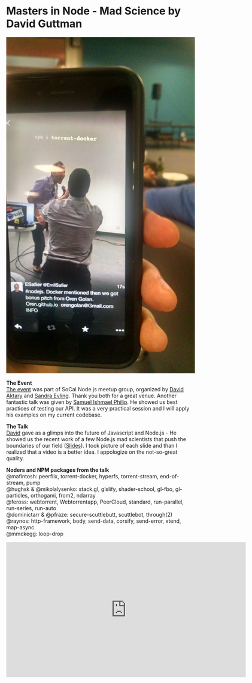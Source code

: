 # Masters in Node - Mad Science by David Guttman

![masters in node](images/masters-in-node.jpg)

**The Event**  
[The event](http://www.meetup.com/SoCal-Node-JS/events/222626246) was part of SoCal Node.js meetup group, organized by [David Aktary](https://twitter.com/davidaktary) and [Sandra Evling](http://www.meetup.com/SoCal-Node-JS/members/14551792). Thank you both for a great venue. Another fantastic talk was given by [Samuel Ishmael Philip](https://github.com/ishmaelthedestroyer). He showed us best practices of testing our API. It was a very practical session and I will apply his examples on my current codebase.

**The Talk**  
[David](https://twitter.com/davidguttman) gave as a glimps into the future of Javascript and Node.js - He showed us the recent work of a few Node.js mad scientists that push the boundaries of our field ([Slides]( http://masters-in-node.surge.sh)). I took picture of each slide and than I realized that a video is a better idea. I appologize on the not-so-great quality.
 
**Noders and NPM packages from the talk**  
@mafintosh: peerflix, torrent-docker, hyperfs, torrent-stream, end-of-stream, pump  
@hughsk & @mikolalysenko: stack.gl, glslify, shader-school, gl-fbo, gl-particles, orthogami, from2, ndarray  
@feross: webtorrent, Webtorrentapp, PeerCloud, standard, run-parallel, run-series, run-auto  
@dominictarr & @pfraze: secure-scuttlebutt, scuttlebot, through(2)  
@raynos: http-framework, body, send-data, corsify, send-error, xtend, map-async  
@mmckegg: loop-drop

<iframe width="640" height="360" src="https://www.youtube.com/embed/teKHGhfSzF0?rel=0" frameborder="0" allowfullscreen></iframe>


